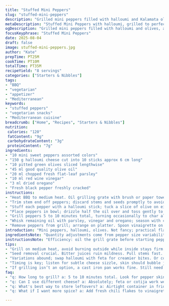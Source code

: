 ```yaml
---
title: "Stuffed Mini Peppers"
slug: "stuffed-mini-peppers"
description: "Grilled mini peppers filled with halloumi and Kalamata olives, tossed in oregano and parsley vinaigrette. Quick BBQ preparation with oil and red wine vinegar dressing. Sweet, smoky, salty contrast. Vegetarian, gluten and nut free, egg free. Use mini sweet peppers for size balance. Texture contrast between crisp pepper skin and firm, slightly melting halloumi. Charred edges signal readiness. Must manage cheese melting carefully to avoid losing stuffing inside bell. Substitutions include feta or cotija for halloumi, green olives for Kalamata. Great summer or appetizer snack."
metaDescription: "Stuffed Mini Peppers with halloumi, grilled to perfection. Savory, smoky bites that highlight summer produce."
ogDescription: "Grilled mini peppers filled with halloumi and olives, a quick summer snack bursting with flavor."
focusKeyphrase: "Stuffed Mini Peppers"
date: 2025-08-04
draft: false
image: stuffed-mini-peppers.jpg
author: "Kate"
prepTime: PT25M
cookTime: PT10M
totalTime: PT35M
recipeYield: "8 servings"
categories: ["Starters & Nibbles"]
tags:
- "BBQ"
- "vegetarian"
- "appetizer"
- "Mediterranean"
keywords:
- "stuffed peppers"
- "vegetarian snacks"
- "Mediterranean cuisine"
breadcrumb: ["Home", "Recipes", "Starters & Nibbles"]
nutrition: 
 calories: "120"
 fatContent: "9g"
 carbohydrateContent: "3g"
 proteinContent: "7g"
ingredients:
- "10 mini sweet peppers assorted colors"
- "150 g halloumi cheese cut into 10 sticks approx 6 cm long"
- "10 pitted green olives sliced lengthwise"
- "45 ml good quality olive oil"
- "20 ml chopped fresh flat-leaf parsley"
- "10 ml red wine vinegar"
- "3 ml dried oregano"
- "Fresh black pepper freshly cracked"
instructions:
- "Heat BBQ to medium heat. Oil grilling grate with brush or paper towel on tongs — prevents sticking and searing marks without tear."
- "Trim stem end off peppers; discard stems and seeds promptly to avoid bitterness leaking. Leave peppers whole except for core removal — holds cheese better."
- "Stuff each pepper with a halloumi stick; tuck a slice of olive on either side of cheese for salty pockets. Pack firmly but don’t rip skin."
- "Place peppers in bowl; drizzle half the oil over and toss gently to coat. Avoid soaking; oil aids grilling caramelization, not deep fry."
- "Grill peppers 5 to 10 minutes total, turning occasionally to char all sides evenly. Charred skin should bubble lightly, cheese soft but intact—listen for gentle sizzle without cheese collapse."
- "Whisk remaining oil with parsley, vinegar and oregano; season with cracked black pepper to taste."
- "Remove peppers from grill; arrange on platter. Spoon vinaigrette on top while still hot for flavor to soak into char marks. Serve immediately."
introduction: "Mini peppers, halloumi, olives. Not fancy; practical flavor bomb. Grill marks on peppers mean smoke infuses, skin puckers, edges blister—smell sweet caramelizing sugars. Cheese melt cues melt but no drip; keep cheese thick. Olives add punchy brine balance. Dressing has oregano, parsley, light hit of vinegar; cuts through fat, brightens mouthfeel. Preparation fast if you prep in order. Clean cutting board for peppers first to avoid slipping. Toss peppers with some oil, saves direct brush step; less mess, more control. Look for gentle sizzle not grease flare-ups on grill. Turn pepper often so all sides get blistered, edges slightly blackened but not burnt. Serve hot, vinaigrette pools on plate like flavor reservoir absorbing drips. Substitutes work too. Mix feta and halloumi for creamier texture; use lemon juice instead of vinegar for lighter finish. Green olives milder than Kalamata, less pungent. Common mistake—overfill pepper or cheese overflow melts onto grill causing flare-up. Get tight but neat. Charred aroma lingers in air long after plates empty."
ingredientsNote: "Quantity adjustments come from pepper size variability and cheese texture differences. Smaller peppers cook faster; reduce cooking time and watch for color change. Halloumi firm but pliant; if crumbly, cut thicker sticks to avoid breakage. Olive variety shifts salt and acid balance; ripe black olives bring a punch, green olives milder and slightly bitter. Olive oil freshness impacts vinaigrette; rancid or heavy oils ruin brightness. Herbs must be fresh; dried parsley lacks vibrancy, substitute with fresh basil or mint if preferred but expect flavor change. Vinaigrette acidity adjusted based on pepper sweetness — sweeter peppers handle more vinegar. Dried oregano essential for rustic depth; fresh less punchy, add more quantity if using fresh."
instructionsNote: "Efficiency: oil the grill grate before starting peppers—reduces sticking and speeds cooking overall. Removing seeds critical; bitter residue in seeds disrupts flavor and softens pepper flesh unevenly. Stick cheese inside pepper then add olive slices on each side—keeps cheese contained during cooking. Tossing peppers with half oil early ensures even roasting and caramelization without sogginess. Cooking timing flexible: watch for slight softness in pepper skin, grill marks appear, edges light char, cheese softens with gentle sounds, not melting off. Turn frequently for even char, avoid flare ups. Mix vinaigrette while grill heats for timing. Drizzle promptly after cooking; heat carries flavors. Serve immediately; halloumi firms on cooling, loses that molten bite. Leftovers reheat carefully or salad suffers chewy rubbery texture. If using oven broiler, watch closely every 2 minutes, turn once, avoid burning. Pan frying requires lid to soften cheese but watch liquid buildup. Overall, in/out timing, sensory cues beat any exact minutes."
tips:
- "Grill on medium heat, avoid burning outside while inside stays firm. Use oil for grate; prevents sticking. Brush careful, not drench. Turn peppers often for even charring."
- "Seed removal crucial. Bitter juices ruin mildness. Pull stems fast. Shallow cuts allow room for stuffing. Don’t overstuff cheese; it can melt out. Balance filling tightly but keep skins intact."
- "Variations abound; swap halloumi with feta for creamier bites. Or cotija if you want crumblier texture. Green olives for Kalamata; milder bite, less intense. Add chili flakes in dressing for thrill."
- "Timing is key; listen for subtle cheese sizzle, skin should bubble just right. Watch for color changes; you want blistered not burnt. Drizzle vinaigrette right after cooking; hot peppers soak it up."
- "If grilling isn’t an option, a cast iron pan works fine. Still need oil, let cheese melt properly. Lid on helps with heat distribution, control moisture escaping."
faq:
- "q: How long to grill? a: 5 to 10 minutes total. Look for pepper skin puffed, cheese soft but firm. Turn frequently to avoid burning."
- "q: Can I use different cheese? a: Absolutely; feta or cotija work well. Each changes flavor; feta is tangy, cotija saltier, nice tweaks."
- "q: What's best way to store leftovers? a: Airtight container in fridge up to 3 days. Reheat gently in a pan to avoid chewyness."
- "q: What if I want more spice? a: Add fresh chili flakes to vinaigrette or stuff peppers with spicy cheese. Start small; adjust as needed."

---
```

